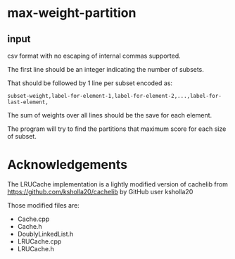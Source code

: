 # max-weight-partition

## input
csv format with no escaping of internal commas supported.

The first line should be an integer indicating the number of subsets. 

That should be followed by 1 line per subset encoded as:

`subset-weight,label-for-element-1,label-for-element-2,...,label-for-last-element,`

The sum of weights over all lines should be the save for each element.

The program will try to find the partitions that maximum score for each size of subset.


# Acknowledgements
The LRUCache implementation is a lightly modified version of cachelib from
https://github.com/ksholla20/cachelib by GitHub user ksholla20

Those modified files are: 
  * Cache.cpp
  * Cache.h
  * DoublyLinkedList.h
  * LRUCache.cpp
  * LRUCache.h
